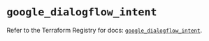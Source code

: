 # `google_dialogflow_intent`

Refer to the Terraform Registry for docs: [`google_dialogflow_intent`](https://registry.terraform.io/providers/hashicorp/google-beta/6.10.0/docs/resources/google_dialogflow_intent).

